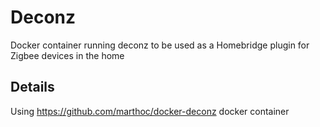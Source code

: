# Deconz

Docker container running deconz to be used as a Homebridge plugin for Zigbee devices in the home

## Details

Using https://github.com/marthoc/docker-deconz docker container 


